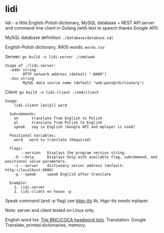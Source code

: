 # lidi
lidi - a little English-Polish dictionary, MySQL database + REST API server and command-line client in Golang (with text to speech thanks Google API).

MySQL database definition:
`./database/database.sql`

English-Polish dictionary, 9900 words:
`words.csv`

Serwer:
`go build -o lidi-server ./cmd/web`

```
Usage of ./lidi-server:
  -addr string
    	HTTP network address (default ":8080")
  -dsn string
    	MySQL data source name (default "web:pass@/dictionary")
```

Client:
`go build -o lidi-client ./cmd/client`

```
Usage:
    lidi-client [en|pl] word

  Subcommands: 
    en      translate from English to Polish
    pl      translate from Polish to English
    speak   say in English (Google API and mplayer is used)

  Positional Variables: 
    word   word to translate (Required)

  Flags: 
       --version   Displays the program version string.
    -h --help      Displays help with available flag, subcommand, and positional value parameters.
    -s --server    dictionary server address (default: http://localhost:8080)
    -p --speak     speak English after translate

  Example:
    1. lidi-server
    2. lidi-client en house -p 
```

Speak command (and -p flag) use [htgo-tts](https://github.com/hegedustibor/htgo-tts) lib,
htgo-tts needs mplayer. 

Note: server and client tested on Linux only.

English word list: [The BNC/COCA headword lists](https://www.wgtn.ac.nz/lals/resources/paul-nations-resources/vocabulary-lists).
Translation: Google Translate, printed dictionaries, memory.